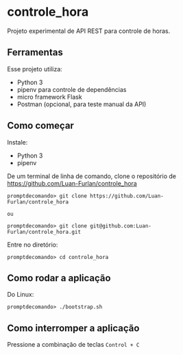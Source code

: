 # controle_hora

Projeto experimental de API REST para controle de horas.

## Ferramentas

Esse projeto utiliza:
* Python 3
* pipenv para controle de dependências
* micro framework Flask
* Postman (opcional, para teste manual da API)


## Como começar

Instale:

* Python 3
* pipenv

De um terminal de linha de comando, clone o repositório de https://github.com/Luan-Furlan/controle_hora
```shell
promptdecomando> git clone https://github.com/Luan-Furlan/controle_hora

ou 

promptdecomando> git clone git@github.com:Luan-Furlan/controle_hora.git
```

Entre no diretório:
```shell
promptdecomando> cd controle_hora
```

## Como rodar a aplicação

Do Linux:

```shell
promptdecomando> ./bootstrap.sh
```

## Como interromper a aplicação

Pressione a combinação de teclas `Control + C` 